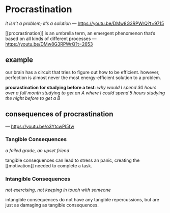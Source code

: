 # Procrastination

_it isn’t a problem; it’s a solution_ &mdash; <https://youtu.be/DMw8G3RPWrQ?t=9715>

[[procrastination]] is an umbrella term, an emergent phenomenon that’s based on all kinds of different processes &mdash; <https://youtu.be/DMw8G3RPWrQ?t=2653>

## example

our brain has a circuit that tries to figure out how to be efficient. however, perfection is almost never the most energy-efficient solution to a problem.

**procrastination for studying before a test**: _why would I spend 30 hours over a full month studying to get an A where I could spend 5 hours studying the night before to get a B_

## consequences of procrastination

&mdash; <https://youtu.be/o3YtcwPI5fw>

### Tangible Consequences

_a failed grade, an upset friend_

tangible consequences can lead to stress an panic, creating the [[motivation]] needed to complete a task.

### Intangible Consequences

_not exercising, not keeping in touch with someone_

intangible consequences do not have any tangible repercussions, but are just as damaging as tangible consequences.
